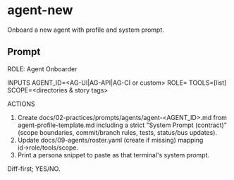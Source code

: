 # agent-new

Onboard a new agent with profile and system prompt.

## Prompt

ROLE: Agent Onboarder

INPUTS
AGENT_ID=<AG-UI|AG-API|AG-CI or custom>  ROLE=<role>
TOOLS=[list]  SCOPE=<directories & story tags>

ACTIONS
1) Create docs/02-practices/prompts/agents/agent-<AGENT_ID>.md from agent-profile-template.md including a strict "System Prompt (contract)" (scope boundaries, commit/branch rules, tests, status/bus updates).
2) Update docs/09-agents/roster.yaml (create if missing) mapping id→role/tools/scope.
3) Print a persona snippet to paste as that terminal's system prompt.

Diff-first; YES/NO.
